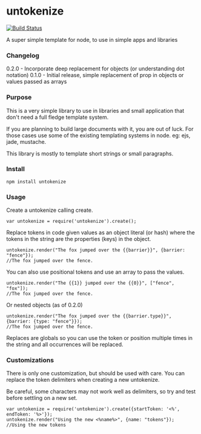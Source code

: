 untokenize
==========

[![Build Status](https://travis-ci.org/hgarcia/untokenize.png?branch=master)](https://travis-ci.org/hgarcia/untokenize)

A super simple template for node, to use in simple apps and libraries

### Changelog

0.2.0 - Incorporate deep replacement for objects (or understanding dot notation)
0.1.0 - Initial release, simple replacement of prop in objects or values passed as arrays

### Purpose

This is a very simple library to use in libraries and small application that don't need a full fledge template system.

If you are planning to build large documents with it, you are out of luck. For those cases use some of the existing templating systems in node. eg: ejs, jade, mustache.

This library is mostly to template short strings or small paragraphs.

### Install

`npm install untokenize`


### Usage

Create a untokenize calling create.


    var untokenize = require('untokenize').create();


Replace tokens in code given values as an object literal (or hash) where the tokens in the string are the properties (keys) in the object.


    untokenize.render("The fox jumped over the {{barrier}}", {barrier: "fence"});
    //The fox jumped over the fence.


You can also use positional tokens and use an array to pass the values.


    untokenize.render("The {{1}} jumped over the {{0}}", ["fence", "fox"]);
    //The fox jumped over the fence.


Or nested objects (as of 0.2.0)


    untokenize.render("The fox jumped over the {{barrier.type}}", {barrier: {type: "fence"}});
    //The fox jumped over the fence.


Replaces are globals so you can use the token or position multiple times in the string and all occurrences will be replaced.

### Customizations

There is only one customization, but should be used with care. You can replace the token delimiters when creating a new untokenize.

Be careful, some characters may not work well as delimiters, so try and test before settling on a new set.


    var untokenize = require('untokenize').create({startToken: '<%', endToken: '%>'});
    untokenize.render("Using the new <%name%>", {name: "tokens"});
    //Using the new tokens

